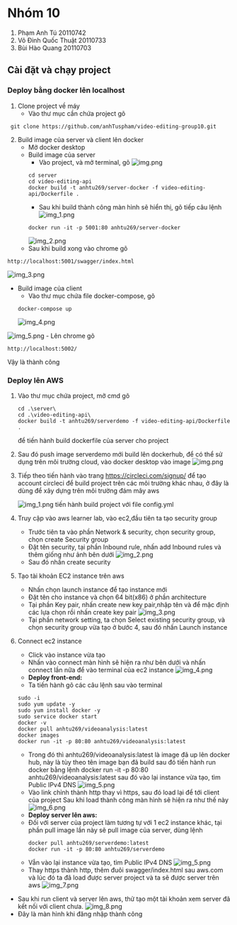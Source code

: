 # Nhóm 10

1. Phạm Anh Tú 20110742
2. Võ Đinh Quốc Thuật 20110733
3. Bùi Hào Quang 20110703


## Cài đặt và chạy project 
 ### Deploy bằng docker lên localhost
 1. Clone project về máy
    - Vào thư mục cần chứa project gõ
   ``` 
    git clone https://github.com/anhTuspham/video-editing-group10.git
   ```
 2. Build image của server và client lên docker
    - Mở docker desktop 
    - Build image của server
        - Vào project, và mở terminal, gõ
      ![img.png](img/img.png)
      ```
      cd server
      cd video-editing-api
      docker build -t anhtu269/server-docker -f video-editing-api/Dockerfile .
      ```
        - Sau khi build thành công màn hình sẽ hiển thị, gõ tiếp câu lệnh
      ![img_1.png](img/img_1.png)
      ```
      docker run -it -p 5001:80 anhtu269/server-docker
      ```
      ![img_2.png](img/img_2.png)
    - Sau khi build xong vào chrome gõ 
   ```
   http://localhost:5001/swagger/index.html
   ```
   ![img_3.png](img/img_3.png)
   - Build image của client
      - Vào thư mục chứa file docker-compose, gõ
     ```
     docker-compose up
     ```
     <img alt="img_4.png" src="img/img_4.png"/>
   ![img_5.png](img/img_5.png)
      - Lên chrome gõ
   ```
   http://localhost:5002/
   ```
   Vậy là thành công
   ### Deploy lên AWS
1. Vào thư mục chứa project, mở cmd gõ 
   ```
   cd .\server\
   cd .\video-editing-api\
   docker build -t anhtu269/serverdemo -f video-editing-api/Dockerfile .
   ```
   để tiến hành build dockerfile của server cho project
2. Sau đó push image serverdemo mới build lên dockerhub, để có thể sử dụng trên môi trường cloud, vào docker desktop vào image 
   ![img.png](img/img_9.png)
3. Tiếp theo tiến hành vào trang https://circleci.com/signup/ để tạo account circleci để build project trên các môi trường khác nhau, ở đây là dùng để xây dựng trên môi trường đám mây aws

   ![img_1.png](img/img_10.png)
   tiến hành build project với file config.yml
4. Truy cập vào aws learner lab, vào ec2,đầu tiên ta tạo security group
   - Trước tiên ta vào phần Network & security, chọn security group, chọn create Security group
   - Đặt tên security, tại phần Inbound rule, nhấn add Inbound rules và thêm giống như ảnh bên dưới
   ![img_2.png](img/img_11.png)
   - Sau đó nhấn create security
5. Tạo tài khoản EC2 instance trên aws
   - Nhấn chọn launch instance để tạo instance mới
   - Đặt tên cho instance và chọn 64 bit(x86) ở phần architecture
   - Tại phần Key pair, nhấn create new key pair,nhập tên và để mặc định các lựa chọn rồi nhấn create key pair
   ![img_3.png](img/img_12.png)
   - Tại phần network setting, ta chọn Select existing security group, và chọn security group vừa tạo ở bước 4, sau đó nhấn Launch instance
6. Connect ec2 instance
   - Click vào instance vừa tạo
   - Nhấn vào connect màn hình sẽ hiện ra như bên dưới và nhấn connect lần nữa để vào terminal của ec2 instance
   ![img_4.png](img/img_13.png)
   - **Deploy front-end:**
   - Ta tiến hành gõ các câu lệnh sau vào terminal
   ```
   sudo -i
   sudo yum update -y
   sudo yum install docker -y
   sudo service docker start
   docker -v
   docker pull anhtu269/videoanalysis:latest
   docker images
   docker run -it -p 80:80 anhtu269/videoanalysis:latest
   ```
   - Trong đó thì anhtu269/videoanalysis:latest là image đã up lên docker hub, này là tùy theo tên image bạn đã build
     sau đó tiến hành run docker bằng lệnh
     docker run -it -p 80:80 anhtu269/videoanalysis:latest
     sau đó vào lại instance vừa tạo, tìm Public IPv4 DNS
   ![img_5.png](img/img_14.png)
   - Vào link chỉnh thành http thay vì https, sau đó load lại để tới client của project
     Sau khi load thành công màn hình sẽ hiện ra như thế này
   ![img_6.png](img/img_15.png)
   - **Deploy server lên aws:**
   - Đối với server của project làm tương tự với 1 ec2 instance khác, tại phần pull image
     lần này sẽ pull image của server, dùng lệnh
     ```
     docker pull anhtu269/serverdemo:latest
     docker run -it -p 80:80 anhtu269/serverdemo 
     ```
   - Vẫn vào lại instance vừa tạo, tìm Public IPv4 DNS
     ![img_5.png](img/img_14.png)
   - Thay https thành http, thêm đuôi swagger/index.html sau aws.com
     và lúc đó ta đã load được server project và ta sẽ được server trên aws
   ![img_7.png](img/img_7.png)
- Sau khi run client và server lên aws, thử tạo một tài khoản xem server đã kết nối với client chưa.
![img_8.png](img/img_8.png)
- Đây là màn hình khi đăng nhập thành công

